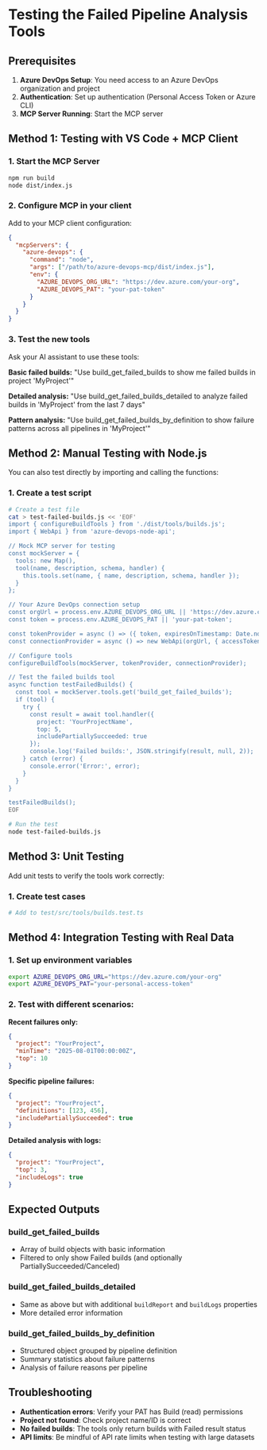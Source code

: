 # Testing the Failed Pipeline Analysis Tools

## Prerequisites

1. **Azure DevOps Setup**: You need access to an Azure DevOps organization and project
2. **Authentication**: Set up authentication (Personal Access Token or Azure CLI)
3. **MCP Server Running**: Start the MCP server

## Method 1: Testing with VS Code + MCP Client

### 1. Start the MCP Server
```bash
npm run build
node dist/index.js
```

### 2. Configure MCP in your client
Add to your MCP client configuration:
```json
{
  "mcpServers": {
    "azure-devops": {
      "command": "node",
      "args": ["/path/to/azure-devops-mcp/dist/index.js"],
      "env": {
        "AZURE_DEVOPS_ORG_URL": "https://dev.azure.com/your-org",
        "AZURE_DEVOPS_PAT": "your-pat-token"
      }
    }
  }
}
```

### 3. Test the new tools
Ask your AI assistant to use these tools:

**Basic failed builds:**
"Use build_get_failed_builds to show me failed builds in project 'MyProject'"

**Detailed analysis:**
"Use build_get_failed_builds_detailed to analyze failed builds in 'MyProject' from the last 7 days"

**Pattern analysis:**
"Use build_get_failed_builds_by_definition to show failure patterns across all pipelines in 'MyProject'"

## Method 2: Manual Testing with Node.js

You can also test directly by importing and calling the functions:

### 1. Create a test script
```bash
# Create a test file
cat > test-failed-builds.js << 'EOF'
import { configureBuildTools } from './dist/tools/builds.js';
import { WebApi } from 'azure-devops-node-api';

// Mock MCP server for testing
const mockServer = {
  tools: new Map(),
  tool(name, description, schema, handler) {
    this.tools.set(name, { name, description, schema, handler });
  }
};

// Your Azure DevOps connection setup
const orgUrl = process.env.AZURE_DEVOPS_ORG_URL || 'https://dev.azure.com/your-org';
const token = process.env.AZURE_DEVOPS_PAT || 'your-pat-token';

const tokenProvider = async () => ({ token, expiresOnTimestamp: Date.now() + 3600000 });
const connectionProvider = async () => new WebApi(orgUrl, { accessToken: token });

// Configure tools
configureBuildTools(mockServer, tokenProvider, connectionProvider);

// Test the failed builds tool
async function testFailedBuilds() {
  const tool = mockServer.tools.get('build_get_failed_builds');
  if (tool) {
    try {
      const result = await tool.handler({
        project: 'YourProjectName',
        top: 5,
        includePartiallySucceeded: true
      });
      console.log('Failed builds:', JSON.stringify(result, null, 2));
    } catch (error) {
      console.error('Error:', error);
    }
  }
}

testFailedBuilds();
EOF

# Run the test
node test-failed-builds.js
```

## Method 3: Unit Testing

Add unit tests to verify the tools work correctly:

### 1. Create test cases
```bash
# Add to test/src/tools/builds.test.ts
```

## Method 4: Integration Testing with Real Data

### 1. Set up environment variables
```bash
export AZURE_DEVOPS_ORG_URL="https://dev.azure.com/your-org"
export AZURE_DEVOPS_PAT="your-personal-access-token"
```

### 2. Test with different scenarios:

**Recent failures only:**
```json
{
  "project": "YourProject",
  "minTime": "2025-08-01T00:00:00Z",
  "top": 10
}
```

**Specific pipeline failures:**
```json
{
  "project": "YourProject", 
  "definitions": [123, 456],
  "includePartiallySucceeded": true
}
```

**Detailed analysis with logs:**
```json
{
  "project": "YourProject",
  "top": 3,
  "includeLogs": true
}
```

## Expected Outputs

### build_get_failed_builds
- Array of build objects with basic information
- Filtered to only show Failed builds (and optionally PartiallySucceeded/Canceled)

### build_get_failed_builds_detailed  
- Same as above but with additional `buildReport` and `buildLogs` properties
- More detailed error information

### build_get_failed_builds_by_definition
- Structured object grouped by pipeline definition
- Summary statistics about failure patterns
- Analysis of failure reasons per pipeline

## Troubleshooting

- **Authentication errors**: Verify your PAT has Build (read) permissions
- **Project not found**: Check project name/ID is correct
- **No failed builds**: The tools only return builds with Failed result status
- **API limits**: Be mindful of API rate limits when testing with large datasets
